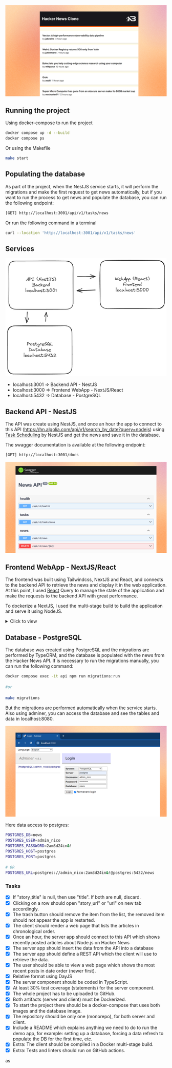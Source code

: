 ![image](/images/cover.jpg)

## Running the project

Using docker-compose to run the project
```bash
docker compose up -d --build
docker compose ps
```

Or using the Makefile
```bash
make start
```

## Populating the database

As part of the project, when the NestJS service starts, it will perform the migrations and make the first request to get news automatically, but if you want to run the process to get news and populate the database, you can run the following endpoint:

```bash
[GET] http://localhost:3001/api/v1/tasks/news
```

Or run the following command in a terminal

```bash
curl --location 'http://localhost:3001/api/v1/tasks/news'
```

## Services

![image](/images/services.png)

- localhost:3001 => Backend API - NestJS
- localhost:3000 => Frontend WebApp - NextJS/React
- localhost:5432 => Database - PostgreSQL 

## Backend API - NestJS

The API was create using NestJS, and once an hour the app to connect to this API (https://hn.algolia.com/api/v1/search_by_date?query=nodejs) using [Task Scheduling](https://docs.nestjs.com/techniques/task-scheduling) by NestJS and get the news and save it in the database.

The swagger documentation is available at the following endpoint:

```bash
[GET] http://localhost:3001/docs
```

![image](/images/full_stack_docs.jpg)


## Frontend WebApp - NextJS/React

The frontend was built using Tailwindcss, NextJS and React, and connects to the backend API to retrieve the news and display it in the web application. At this point, I used [React](https://tanstack.com/query/v3/) Query to manage the state of the application and make the requests to the backend API with great performance.

To dockerize a NextJS, I used the multi-stage build to build the application and serve it using NodeJS.

<details>
<summary>Click to view</summary>

```
FROM node:20 AS base
WORKDIR /app
COPY package.json package-lock.json ./

FROM base as builder
WORKDIR /app
COPY . .
RUN npm ci
RUN npm run build

FROM base AS runner
WORKDIR /app

ENV NODE_ENV production

RUN addgroup --system --gid 1001 nodejs
RUN adduser --system --uid 1001 nextjs

COPY --from=builder /app/public ./public

# Set the correct permission for prerender cache
RUN mkdir .next
RUN chown nextjs:nodejs .next

COPY --from=builder --chown=nextjs:nodejs /app/.next/standalone ./
COPY --from=builder --chown=nextjs:nodejs /app/.next/static ./.next/static

USER nextjs

EXPOSE 3000

ENV PORT 3000
ENV HOSTNAME "0.0.0.0"

CMD node server.js
```

</details>


## Database - PostgreSQL 

The database was created using PostgreSQL and the migrations are performed by TypeORM, and the database is populated with the news from the Hacker News API. If is necessary to run the migrations manually, you can run the following command:

```bash
docker compose exec -it api npm run migrations:run

#or

make migrations
```

But the migrations are performed automatically when the service starts. Also using adminer, you can access the database and see the tables and data in localhost:8080.

![image](/images/full_stack_adminer.jpg)

Here data access to postgres:

```bash
POSTGRES_DB=news
POSTGRES_USER=admin_nico
POSTGRES_PASSWORD=2am3d24in&!
POSTGRES_HOST=postgres
POSTGRES_PORT=postgres

# OR
POSTGRES_URL=postgres://admin_nico:2am3d24in&!@postgres:5432/news
```

### Tasks

- [x] If "story_title" is null, then use "title". If both are null, discard.
- [x] Clicking on a row should open "story_url" or "url" on new tab accordingly.
- [x] The trash button should remove the item from the list, the removed item should not appear the app is restarted.
- [x] The client should render a web page that lists the articles in chronological order.
- [x] Once an hour, the server app should connect to this API which shows recently posted articles about Node.js on Hacker News
- [x] The server app should insert the data from the API into a database
- [x] The server app should define a REST API which the client will use to retrieve the data.
- [x] The user should be able to view a web page which shows the most recent posts in date order (newer first).
- [x] Relative format using DayJS
- [x] The server component should be coded in TypeScript.
- [x] At least 30% test coverage (statements) for the server component.
- [x] The whole project has to be uploaded to GitHub.
- [x] Both artifacts (server and client) must be Dockerized.
- [x] To start the project there should be a docker-compose that uses both images and the database image.
- [x] The repository should be only one (monorepo), for both server and client.
- [x] Include a README which explains anything we need to do to run the demo app, for example: setting up a database, forcing a data refresh to populate the DB for the first time, etc.
- [x] Extra: The client should be compiled in a Docker multi-stage build.
- [x] Extra: Tests and linters should run on GitHub actions.

as
